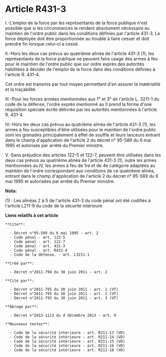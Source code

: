 # Article R431-3

I.-L'emploi de la force par les représentants de la force publique n'est possible que si les circonstances le rendent
absolument nécessaire au maintien de l'ordre public dans les conditions définies par l'article 431-3. La force déployée doit
être proportionnée au trouble à faire cesser et doit prendre fin lorsque celui-ci a cessé. 

II.-Hors les deux cas prévus au quatrième alinéa de l'article 431-3 (1), les représentants de la force publique ne peuvent
faire usage des armes à feu pour le maintien de l'ordre public que sur ordre exprès des autorités habilitées à décider de
l'emploi de la force dans des conditions définies à l'article R. 431-4. 

Cet ordre est transmis par tout moyen permettant d'en assurer la matérialité et la traçabilité. 

III.-Pour les forces armées mentionnées aux 1° et 3° de l'article L. 3211-1 du code de la défense, l'ordre exprès mentionné
au II prend la forme d'une réquisition spéciale écrite délivrée par les autorités mentionnées à l'article R. 431-4. 

IV.-Hors les deux cas prévus au quatrième alinéa de l'article 431-3 (1), les armes à feu susceptibles d'être utilisées pour
le maintien de l'ordre public sont les grenades principalement à effet de souffle et leurs lanceurs entrant dans le champ
d'application de l'article 2 du décret n° 95-589 du 6 mai 1995 et autorisés par arrêté du Premier ministre. 

V.-Sans préjudice des articles 122-5 et 122-7, peuvent être utilisées dans les deux cas prévus au quatrième alinéa de
l'article 431-3 (1), outre les armes mentionnées au IV, les armes à feu de 1re et de 4e catégorie adaptées au maintien de
l'ordre correspondant aux conditions de ce quatrième alinéa, entrant dans le champ d'application de l'article 2 du décret n°
95-589 du 6 mai 1995 et autorisées par arrêté du Premier ministre.

**Nota:**

(1) : Les alinéas 2 à 5 de l'article 431-3 du code pénal ont été codifiés à l'article L211-9 du code de la sécurité
intérieure.

**Liens relatifs à cet article**

	**Cite**:

	  - Décret n°95-589 du 6 mai 1995 - art. 2
	  - Code pénal - art. 122-5
	  - Code pénal - art. 122-7
	  - Code pénal - art. 431-3
	  - Code pénal - art. R431-4
	  - Code de la défense. - art. L3211-1

	**Créé par**:

	  - Décret n°2011-794 du 30 juin 2011 - art. 2

	**Cité par**:

	  - Décret n°2011-795 du 30 juin 2011 - art. 1 (VT)
	  - Décret n°2011-795 du 30 juin 2011 - art. 2 (VT)
	  - Décret n°2011-795 du 30 juin 2011 - art. 3 (VT)

	**Abrogé par**:

	  - Décret n°2013-1113 du 4 décembre 2013 - art. 9

	**Nouveaux textes**:

	  - Code de la sécurité intérieure - art. R211-13 (VD)
	  - Code de la sécurité intérieure - art. R211-14 (VD)
	  - Code de la sécurité intérieure - art. R211-15 (VD)
	  - Code de la sécurité intérieure - art. R211-16 (VD)
	  - Code de la sécurité intérieure - art. R211-18 (VD)
